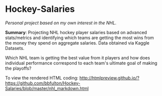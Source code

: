 # Hockey-Salaries

<i>Personal project based on my own interest in the NHL.</i>

<b>Summary</b>:  Projecting NHL hockey player salaries based on advanced stats/metrics and identifying which teams are getting the most wins from the money they spend on aggregate salaries.  Data obtained via Kaggle Datasets.

Which NHL team is getting the best value from it players and how does individual performance correspond to each team's ultimate goal of making the playoffs?

To view the rendered HTML coding:  http://htmlpreview.github.io/?https://github.com/bbfulton/Hockey-Salaries/blob/master/nhl_markdown.html
